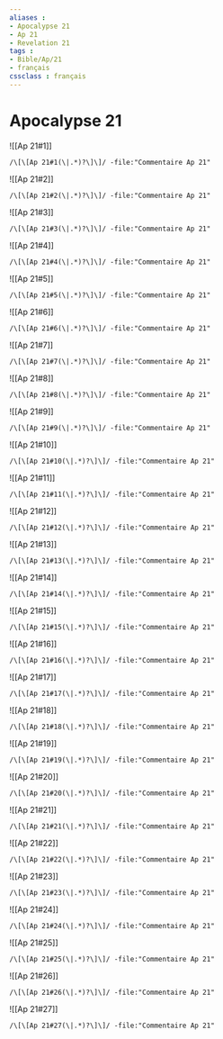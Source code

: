 ```yaml
---
aliases : 
- Apocalypse 21
- Ap 21
- Revelation 21
tags : 
- Bible/Ap/21
- français
cssclass : français
---
```


# Apocalypse 21

![[Ap 21#1]]

```query
/\[\[Ap 21#1(\|.*)?\]\]/ -file:"Commentaire Ap 21"
```

![[Ap 21#2]]

```query
/\[\[Ap 21#2(\|.*)?\]\]/ -file:"Commentaire Ap 21"
```

![[Ap 21#3]]

```query
/\[\[Ap 21#3(\|.*)?\]\]/ -file:"Commentaire Ap 21"
```

![[Ap 21#4]]

```query
/\[\[Ap 21#4(\|.*)?\]\]/ -file:"Commentaire Ap 21"
```

![[Ap 21#5]]

```query
/\[\[Ap 21#5(\|.*)?\]\]/ -file:"Commentaire Ap 21"
```

![[Ap 21#6]]

```query
/\[\[Ap 21#6(\|.*)?\]\]/ -file:"Commentaire Ap 21"
```

![[Ap 21#7]]

```query
/\[\[Ap 21#7(\|.*)?\]\]/ -file:"Commentaire Ap 21"
```

![[Ap 21#8]]

```query
/\[\[Ap 21#8(\|.*)?\]\]/ -file:"Commentaire Ap 21"
```

![[Ap 21#9]]

```query
/\[\[Ap 21#9(\|.*)?\]\]/ -file:"Commentaire Ap 21"
```

![[Ap 21#10]]

```query
/\[\[Ap 21#10(\|.*)?\]\]/ -file:"Commentaire Ap 21"
```

![[Ap 21#11]]

```query
/\[\[Ap 21#11(\|.*)?\]\]/ -file:"Commentaire Ap 21"
```

![[Ap 21#12]]

```query
/\[\[Ap 21#12(\|.*)?\]\]/ -file:"Commentaire Ap 21"
```

![[Ap 21#13]]

```query
/\[\[Ap 21#13(\|.*)?\]\]/ -file:"Commentaire Ap 21"
```

![[Ap 21#14]]

```query
/\[\[Ap 21#14(\|.*)?\]\]/ -file:"Commentaire Ap 21"
```

![[Ap 21#15]]

```query
/\[\[Ap 21#15(\|.*)?\]\]/ -file:"Commentaire Ap 21"
```

![[Ap 21#16]]

```query
/\[\[Ap 21#16(\|.*)?\]\]/ -file:"Commentaire Ap 21"
```

![[Ap 21#17]]

```query
/\[\[Ap 21#17(\|.*)?\]\]/ -file:"Commentaire Ap 21"
```

![[Ap 21#18]]

```query
/\[\[Ap 21#18(\|.*)?\]\]/ -file:"Commentaire Ap 21"
```

![[Ap 21#19]]

```query
/\[\[Ap 21#19(\|.*)?\]\]/ -file:"Commentaire Ap 21"
```

![[Ap 21#20]]

```query
/\[\[Ap 21#20(\|.*)?\]\]/ -file:"Commentaire Ap 21"
```

![[Ap 21#21]]

```query
/\[\[Ap 21#21(\|.*)?\]\]/ -file:"Commentaire Ap 21"
```

![[Ap 21#22]]

```query
/\[\[Ap 21#22(\|.*)?\]\]/ -file:"Commentaire Ap 21"
```

![[Ap 21#23]]

```query
/\[\[Ap 21#23(\|.*)?\]\]/ -file:"Commentaire Ap 21"
```

![[Ap 21#24]]

```query
/\[\[Ap 21#24(\|.*)?\]\]/ -file:"Commentaire Ap 21"
```

![[Ap 21#25]]

```query
/\[\[Ap 21#25(\|.*)?\]\]/ -file:"Commentaire Ap 21"
```

![[Ap 21#26]]

```query
/\[\[Ap 21#26(\|.*)?\]\]/ -file:"Commentaire Ap 21"
```

![[Ap 21#27]]

```query
/\[\[Ap 21#27(\|.*)?\]\]/ -file:"Commentaire Ap 21"
```

